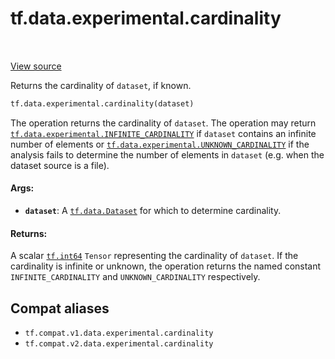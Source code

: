 <div itemscope itemtype="http://developers.google.com/ReferenceObject">
<meta itemprop="name" content="tf.data.experimental.cardinality" />
<meta itemprop="path" content="Stable" />
</div>

# tf.data.experimental.cardinality

<!-- Insert buttons and diff -->

<table class="tfo-notebook-buttons tfo-api" align="left">
</table>

<a target="_blank" href="/code/stable/tensorflow/python/data/experimental/ops/cardinality.py">View source</a>



Returns the cardinality of `dataset`, if known.

``` python
tf.data.experimental.cardinality(dataset)
```



<!-- Placeholder for "Used in" -->

The operation returns the cardinality of `dataset`. The operation may return
<a href="../../../tf/data/experimental.md#INFINITE_CARDINALITY"><code>tf.data.experimental.INFINITE_CARDINALITY</code></a> if `dataset` contains an infinite
number of elements or <a href="../../../tf/data/experimental.md#UNKNOWN_CARDINALITY"><code>tf.data.experimental.UNKNOWN_CARDINALITY</code></a> if the
analysis fails to determine the number of elements in `dataset` (e.g. when the
dataset source is a file).

#### Args:


* <b>`dataset`</b>: A <a href="../../../tf/data/Dataset.md"><code>tf.data.Dataset</code></a> for which to determine cardinality.


#### Returns:

A scalar <a href="../../../tf.md#int64"><code>tf.int64</code></a> `Tensor` representing the cardinality of `dataset`. If
the cardinality is infinite or unknown, the operation returns the named
constant `INFINITE_CARDINALITY` and `UNKNOWN_CARDINALITY` respectively.


## Compat aliases

* `tf.compat.v1.data.experimental.cardinality`
* `tf.compat.v2.data.experimental.cardinality`

